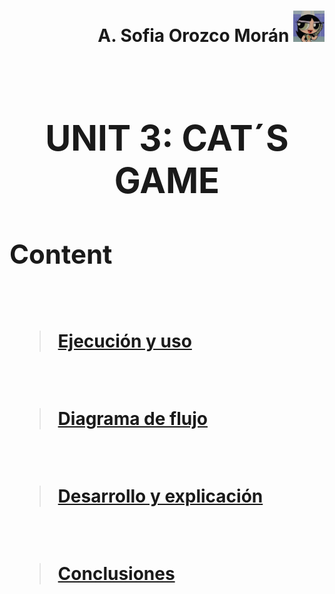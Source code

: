 <h1 align="left"><strong>
<div align="right">A. Sofia Orozco Morán
<img alt="C++" height="50" src="Caps/descarga.jpeg">
</div><br>

# <div align="center"> **UNIT 3: CAT´S GAME**

## **Content**
<br>

> [Ejecución y uso](https://github.com/UP210419/UP210419_CPP/blob/main/U3/Ejec_Uso.md)
<br>


> [Diagrama de flujo](https://github.com/UP210419/UP210419_CPP/blob/main/U3/DF.cpp)
<br>

> [Desarrollo y explicación](https://github.com/UP210419/UP210419_CPP/blob/main/U3/Des_exp.md)
<br>

> [Conclusiones](https://github.com/UP210419/UP210419_CPP/blob/main/U3/Conc.cpp)